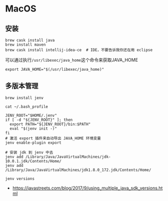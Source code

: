 # MacOS

## 安装

```
brew cask install java
brew install maven
brew cask install intellij-idea-ce  # IDE，不要告诉我你还在用 eclipse
```

可以通过执行`/usr/libexec/java_home`这个命令来获取JAVA_HOME

```
export JAVA_HOME="$(/usr/libexec/java_home)"
```

## 多版本管理

```
brew install jenv

cat ~/.bash_profile

JENV_ROOT="$HOME/.jenv"
if [ -d "${JENV_ROOT}" ]; then
  export PATH="${JENV_ROOT}/bin:$PATH"
  eval "$(jenv init -)"
fi
# 激活 export 插件来自动导出 JAVA_HOME 环境变量
jenv enable-plugin export

# 安装 jdk 到 jenv 中去
jenv add /Library/Java/JavaVirtualMachines/jdk-10.0.1.jdk/Contents/Home/
jenv add /Library/Java/JavaVirtualMachines/jdk1.8.0_172.jdk/Contents/Home/

jenv versions
```
- https://javastreets.com/blog/2017/9/using_multiple_java_sdk_versions.html
